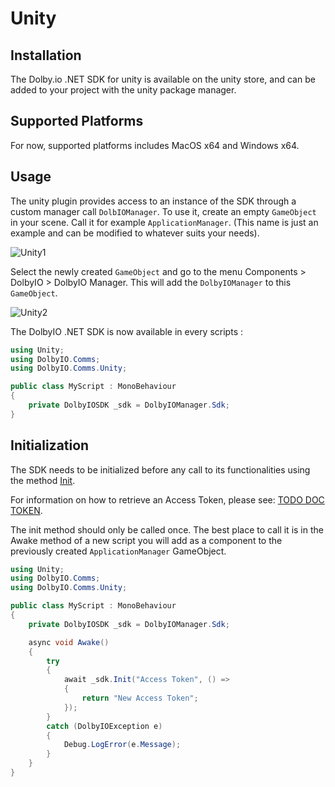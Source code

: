 # Unity

## Installation

The Dolby.io .NET SDK for unity is available on the unity store, and can be added to your project with the unity package manager.

## Supported Platforms

For now, supported platforms includes MacOS x64 and Windows x64.

## Usage

The unity plugin provides access to an instance of the SDK through a custom manager call `DolbIOManager`. To use it, create an empty `GameObject` in your scene. Call it for example `ApplicationManager`. (This name is just an example and can be modified to whatever suits your needs).

![Unity1](~/images/unity_1.png)

Select the newly created `GameObject` and go to the menu Components > DolbyIO > DolbyIO Manager. This will add the `DolbyIOManager` to this `GameObject`.

![Unity2](~/images/unity_2.png)

The DolbyIO .NET SDK is now available in every scripts :

```cs
using Unity;
using DolbyIO.Comms;
using DolbyIO.Comms.Unity;

public class MyScript : MonoBehaviour
{
    private DolbyIOSDK _sdk = DolbyIOManager.Sdk;
}
```

## Initialization

The SDK needs to be initialized before any call to its functionalities using the method [Init](xref:DolbyIO.Comms.DolbyIOSDK#DolbyIO_Comms_DolbyIOSDK_Init_System_String_DolbyIO_Comms_RefreshTokenCallBack_).

For information on how to retrieve an Access Token, please see: [TODO DOC TOKEN]().

The init method should only be called once. The best place to call it is in the Awake method of a new script you will add as a component to the previously created `ApplicationManager` GameObject.

```cs
using Unity;
using DolbyIO.Comms;
using DolbyIO.Comms.Unity;

public class MyScript : MonoBehaviour
{
    private DolbyIOSDK _sdk = DolbyIOManager.Sdk;

    async void Awake()
    {
        try
        {
            await _sdk.Init("Access Token", () => 
            {
                return "New Access Token";
            });
        }
        catch (DolbyIOException e)
        {
            Debug.LogError(e.Message);
        }
    }
}
```
